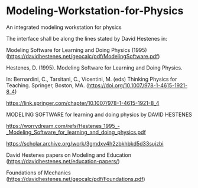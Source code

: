 # Modeling-Workstation-for-Physics
An integrated modeling workstation for physics

The interface shall be along the lines stated by David Hestenes in:

Modeling Software for Learning and Doing Physics (1995) (https://davidhestenes.net/geocalc/pdf/ModelingSoftware.pdf)

Hestenes, D. (1995). Modeling Software for Learning and Doing Physics. 

In: Bernardini, C., Tarsitani, C., Vicentini, M. (eds) Thinking Physics for Teaching. Springer, Boston, MA. (https://doi.org/10.1007/978-1-4615-1921-8_4)

https://link.springer.com/chapter/10.1007/978-1-4615-1921-8_4

MODELING SOFTWARE for learning and doing physics by DAVID HESTENES

https://worrydream.com/refs/Hestenes_1995_-_Modeling_Software_for_learning_and_doing_physics.pdf

https://scholar.archive.org/work/3gmdxv4h2zbkhbkd5d33sujzbi

David Hestenes papers on Modeling and Education (https://davidhestenes.net/education-papers/)

Foundations of Mechanics (https://davidhestenes.net/geocalc/pdf/Foundations.pdf)


